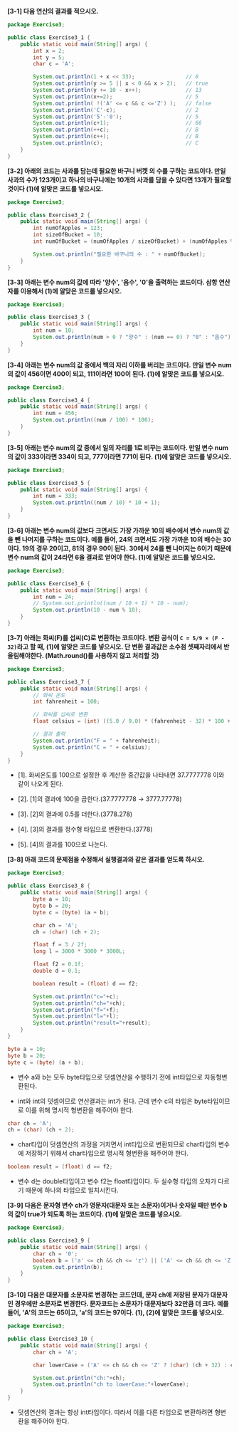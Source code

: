 **[3-1] 다음 연산의 결과를 적으시오.**

```java
package Exercise3;

public class Exercise3_1 {
    public static void main(String[] args) {
        int x = 2;
        int y = 5;
        char c = 'A';

        System.out.println(1 + x << 33);                // 6  
        System.out.println(y >= 5 || x < 0 && x > 2);   // true
        System.out.println(y += 10 - x++);              // 13
        System.out.println(x+=2);                       // 5
        System.out.println( !('A' <= c && c <='Z') );   // false
        System.out.println('C'-c);                      // 2
        System.out.println('5'-'0');                    // 5
        System.out.println(c+1);                        // 66 
        System.out.println(++c);                        // B
        System.out.println(c++);                        // B
        System.out.println(c);                          // C
    }
}
```

**[3-2] 아래의 코드는 사과를 담는데 필요한 바구니 버켓 의 수를 구하는 코드이다.
만일 사과의 수가 123개이고 하나의 바구니에는 10개의 사과를 담을 수 있다면 13개가 필요할 것이다 
(1)에 알맞은 코드를 넣으시오.**

```java
package Exercise3;

public class Exercise3_2 {
    public static void main(String[] args) {
        int numOfApples = 123;
        int sizeOfBucket = 10;
        int numOfBucket = (numOfApples / sizeOfBucket) + (numOfApples % sizeOfBucket > 0 ? 1 : 0);

        System.out.println("필요한 바구니의 수 : " + numOfBucket);
    }
}
```

**[3-3] 아래는 변수 num의 값에 따라 '양수', '음수', '0'을 출력하는 코드이다. 삼항 연산자를 이용해서 (1)에 알맞은 코드를 넣으시오.**

```java
package Exercise3;

public class Exercise3_3 {
    public static void main(String[] args) {
        int num = 10;
        System.out.println(num > 0 ? "양수" : (num == 0) ? "0" : "음수");
    }
}
```

**[3-4] 아래는 변수 num의 값 중에서 백의 자리 이하를 버리는 코드이다. 만일 변수 num의 값이 456이면 400이 되고, 111이라면 100이 된다. (1)에 알맞은 코드를 넣으시오.**

```java
package Exercise3;

public class Exercise3_4 {
    public static void main(String[] args) {
        int num = 456;
        System.out.println((num / 100) * 100);
    }
}
```

**[3-5] 아래는 변수 num의 값 중에서 일의 자리를 1로 비꾸는 코드이다. 만일 변수 num의 값이 333이라면 334이 되고, 777이라면 771이 된다. (1)에 알맞은 코드를 넣으시오.**

```java
package Exercise3;

public class Exercise3_5 {
    public static void main(String[] args) {
        int num = 333;
        System.out.println((num / 10) * 10 + 1);
    }
}
```

**[3-6] 아래는 변수 num의 값보다 크면서도 가장 가까운 10의 배수에서 변수 num의 값을 뺀 나머지를 구하는 코드이다.
예를 들어, 24의 크면서도 가장 가까운 10의 배수는 30이다. 19의 경우 20이고, 81의 경우 90이 된다. 30에서 24를 뺀 나머지는 6이기 때문에 변수 num의 값이 24라면 6을 결과로 얻어야 한다. (1)에 알맞은 코드를 넣으시오.**

```java
package Exercise3;

public class Exercise3_6 {
    public static void main(String[] args) {
        int num = 24;
        // System.out.println((num / 10 + 1) * 10 - num);
        System.out.println(10 - num % 10);
    }
}
```

**[3-7] 아래는 화씨(F)를 섭씨(C)로 변환하는 코드이다. 변환 공식이 `C = 5/9 × (F - 32)`라고 할 때, (1)에 알맞은 코드를 넣으시오. 단 변환 결과값은 소수점 셋째자리에서 반올림해야한다. (Math.round()를 사용하지 않고 처리할 것)**

```java
package Exercise3;

public class Exercise3_7 {
    public static void main(String[] args) {
        // 화씨 온도
        int fahrenheit = 100;

        // 화씨를 섭씨로 변환
        float celsius = (int) ((5.0 / 9.0) * (fahrenheit - 32) * 100 + 0.5) / 100f;

        // 결과 출력
        System.out.println("F = " + fahrenheit);
        System.out.println("C = " + celsius);
    }
}
```

- [1]. 화씨온도를 100으로 설정한 후 계산한 중간값을 나타내면 37.7777778 이와 같이 나오게 된다.

- [2]. [1]의 결과에 100을 곱한다.(37.7777778 → 3777.77778)

- [3]. [2]의 결과에 0.5를 더한다.(3778.278)

- [4]. [3]의 결과를 정수형 타입으로 변환한다.(3778)

- [5]. [4]의 결과를 100으로 나눈다.

**[3-8] 아래 코드의 문제점을 수정해서 실행결과와 같은 결과를 얻도록 하시오.**

```java
package Exercise3;

public class Exercise3_8 {
    public static void main(String[] args) {
        byte a = 10;
        byte b = 20;
        byte c = (byte) (a + b);

        char ch = 'A';
        ch = (char) (ch + 2);

        float f = 3 / 2f;
        long l = 3000 * 3000 * 3000L;

        float f2 = 0.1f;
        double d = 0.1;

        boolean result = (float) d == f2;

        System.out.println("c="+c);
        System.out.println("ch="+ch);
        System.out.println("f="+f);
        System.out.println("l="+l);
        System.out.println("result="+result);
    }
}
```

```java
byte a = 10;
byte b = 20;
byte c = (byte) (a + b);
```

- 변수 a와 b는 모두 byte타입으로 덧셈연산을 수행하기 전에 int타입으로 자동형변환된다.

- int와 int의 덧셈이므로 연산결과는 int가 된다. 근데 변수 c의 타입은 byte타입이므로 이를 위해 명시적 형변환을 해주어야 한다.

```java
char ch = 'A';
ch = (char) (ch + 2);
```

- char타입이 덧셈연산의 과정을 거치면서 int타입으로 변환되므로 char타입의 변수에 저장하기 위해서 char타입으로 명시적 형변환을 해주어야 한다.

```java
boolean result = (float) d == f2;
```

- 변수 d는 double타입이고 변수 f2는 float타입이다. 두 실수형 타입의 오차가 다르기 때문에 하나의 타입으로 일치시킨다.

**[3-9] 다음은 문자형 변수 ch가 영문자(대문자 또는 소문자)이거나 숫자일 때만 변수 b의 값이 true가 되도록 하는 코드이다.
(1)에 알맞은 코드를 넣으시오.**

```java
package Exercise3;

public class Exercise3_9 {
    public static void main(String[] args) {
        char ch = '0';
        boolean b = ('a' <= ch && ch <= 'z') || ('A' <= ch && ch <= 'Z') || '0' <= ch && ch <= '9' ? true : false;
        System.out.println(b);
    }
}
```

**[3-10] 다음은 대문자를 소문자로 변경하는 코드인데, 문자 ch에 저장된 문자가 대문자인 경우에만 소문자로 변경한다. 문자코드는 소문자가 대문자보다 32만큼 더 크다. 예를 들어, 'A'의 코드는 65이고, 'a'의 코드는 97이다. (1), (2)에 알맞은 코드를 넣으시오.**

```java
package Exercise3;

public class Exercise3_10 {
    public static void main(String[] args) {
        char ch = 'A';

        char lowerCase = ('A' <= ch && ch <= 'Z' ? (char) (ch + 32) : ch);

        System.out.println("ch:"+ch);
        System.out.println("ch to lowerCase:"+lowerCase);
    }
}
```

- 덧셈연산의 결과는 항상 int타입이다. 따라서 이를 다른 타입으로 변환하려면 형변환을 해주어야 한다.
